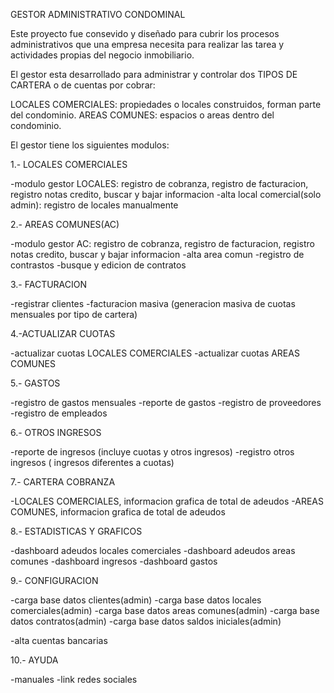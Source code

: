
GESTOR ADMINISTRATIVO CONDOMINAL

Este proyecto fue consevido y diseñado para cubrir los procesos administrativos que una empresa necesita para realizar las tarea y actividades propias del negocio inmobiliario.

El gestor esta desarrollado para administrar y controlar  dos TIPOS DE CARTERA o de cuentas por cobrar:

LOCALES COMERCIALES: propiedades o locales construidos, forman parte del condominio.
AREAS COMUNES: espacios o areas dentro del condominio.

El gestor tiene los siguientes modulos:

1.- LOCALES COMERCIALES
    
-modulo gestor LOCALES: registro de cobranza, registro de facturacion, registro notas credito, buscar y bajar informacion 
-alta local comercial(solo admin): registro de locales manualmente

2.- AREAS COMUNES(AC)

-modulo gestor AC: registro de cobranza, registro de facturacion, registro notas credito, buscar y bajar informacion 
-alta area comun
-registro de contrastos
-busque y edicion de contratos


3.- FACTURACION

-registrar clientes
-facturacion masiva (generacion masiva de cuotas mensuales por tipo de cartera)

4.-ACTUALIZAR CUOTAS

-actualizar cuotas LOCALES COMERCIALES
-actualizar cuotas AREAS COMUNES

5.- GASTOS

-registro de gastos mensuales 
-reporte de gastos
-registro de proveedores
-registro de empleados

6.- OTROS INGRESOS

-reporte de ingresos (incluye cuotas y otros ingresos)
-registro otros ingresos ( ingresos diferentes a cuotas)

7.- CARTERA COBRANZA

-LOCALES COMERCIALES,  informacion grafica de total de adeudos 
-AREAS COMUNES, informacion grafica de total de adeudos 

8.- ESTADISTICAS Y GRAFICOS

-dashboard adeudos locales comerciales
-dashboard adeudos areas comunes
-dashboard ingresos
-dashboard gastos

9.- CONFIGURACION

-carga base datos clientes(admin)
-carga base datos locales comerciales(admin)
-carga base datos areas comunes(admin)
-carga base datos contratos(admin)
-carga base datos saldos iniciales(admin)

-alta cuentas bancarias

10.- AYUDA

-manuales
-link redes sociales

